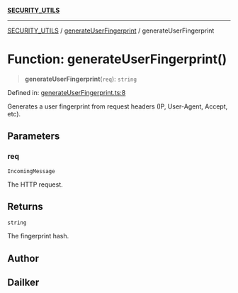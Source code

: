 [**SECURITY_UTILS**](../../README.md)

***

[SECURITY_UTILS](../../README.md) / [generateUserFingerprint](../README.md) / generateUserFingerprint

# Function: generateUserFingerprint()

> **generateUserFingerprint**(`req`): `string`

Defined in: [generateUserFingerprint.ts:8](https://github.com/dailker/everyutil-js/blob/7799f3f003cb23f425be3f1c83c38483e2648188/src/security/generateUserFingerprint.ts#L8)

Generates a user fingerprint from request headers (IP, User-Agent, Accept, etc).

## Parameters

### req

`IncomingMessage`

The HTTP request.

## Returns

`string`

The fingerprint hash.

## Author

## Dailker
